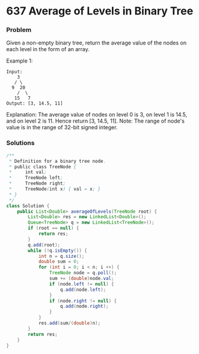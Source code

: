 # 637 Average of Levels in Binary Tree

### Problem
Given a non-empty binary tree, return the average value of the nodes on each level in the form of an array.

Example 1:
```
Input:
    3
   / \
  9  20
    /  \
   15   7
Output: [3, 14.5, 11]
```
Explanation:
The average value of nodes on level 0 is 3,  on level 1 is 14.5, and on level 2 is 11. Hence return [3, 14.5, 11].
Note:
The range of node's value is in the range of 32-bit signed integer.

### Solutions
```java
/**
 * Definition for a binary tree node.
 * public class TreeNode {
 *     int val;
 *     TreeNode left;
 *     TreeNode right;
 *     TreeNode(int x) { val = x; }
 * }
 */
class Solution {
    public List<Double> averageOfLevels(TreeNode root) {
        List<Double> res = new LinkedList<Double>();
        Queue<TreeNode> q = new LinkedList<TreeNode>();
        if (root == null) {
            return res;
        }
        q.add(root);
        while (!q.isEmpty()) {
            int n = q.size();
            double sum = 0;
            for (int i = 0; i < n; i ++) {
                TreeNode node = q.poll();
                sum += (double)node.val;
                if (node.left != null) {
                    q.add(node.left);
                }
                if (node.right != null) {
                    q.add(node.right);
                }
            }
            res.add(sum/(double)n);
        }
        return res;
    }
}
```